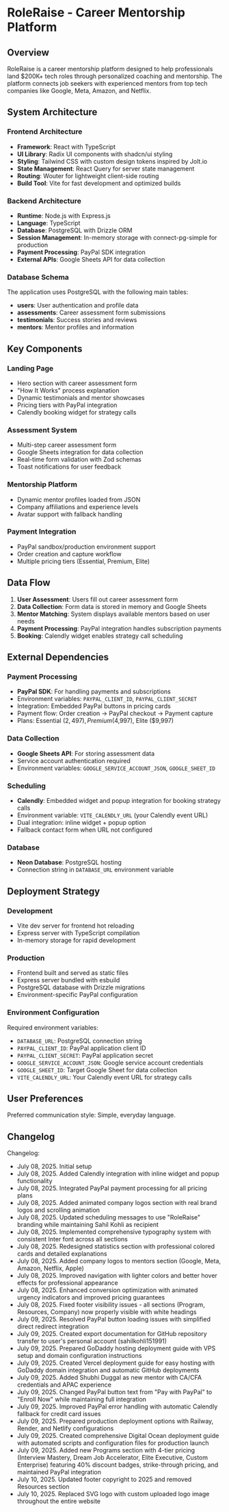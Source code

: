 # RoleRaise - Career Mentorship Platform

## Overview

RoleRaise is a career mentorship platform designed to help professionals land $200K+ tech roles through personalized coaching and mentorship. The platform connects job seekers with experienced mentors from top tech companies like Google, Meta, Amazon, and Netflix.

## System Architecture

### Frontend Architecture

- **Framework**: React with TypeScript
- **UI Library**: Radix UI components with shadcn/ui styling
- **Styling**: Tailwind CSS with custom design tokens inspired by Jolt.io
- **State Management**: React Query for server state management
- **Routing**: Wouter for lightweight client-side routing
- **Build Tool**: Vite for fast development and optimized builds

### Backend Architecture

- **Runtime**: Node.js with Express.js
- **Language**: TypeScript
- **Database**: PostgreSQL with Drizzle ORM
- **Session Management**: In-memory storage with connect-pg-simple for production
- **Payment Processing**: PayPal SDK integration
- **External APIs**: Google Sheets API for data collection

### Database Schema

The application uses PostgreSQL with the following main tables:
- **users**: User authentication and profile data
- **assessments**: Career assessment form submissions
- **testimonials**: Success stories and reviews
- **mentors**: Mentor profiles and information

## Key Components

### Landing Page
- Hero section with career assessment form
- "How It Works" process explanation
- Dynamic testimonials and mentor showcases
- Pricing tiers with PayPal integration
- Calendly booking widget for strategy calls

### Assessment System
- Multi-step career assessment form
- Google Sheets integration for data collection
- Real-time form validation with Zod schemas
- Toast notifications for user feedback

### Mentorship Platform
- Dynamic mentor profiles loaded from JSON
- Company affiliations and experience levels
- Avatar support with fallback handling

### Payment Integration
- PayPal sandbox/production environment support
- Order creation and capture workflow
- Multiple pricing tiers (Essential, Premium, Elite)

## Data Flow

1. **User Assessment**: Users fill out career assessment form
2. **Data Collection**: Form data is stored in memory and Google Sheets
3. **Mentor Matching**: System displays available mentors based on user needs
4. **Payment Processing**: PayPal integration handles subscription payments
5. **Booking**: Calendly widget enables strategy call scheduling

## External Dependencies

### Payment Processing
- **PayPal SDK**: For handling payments and subscriptions
- Environment variables: `PAYPAL_CLIENT_ID`, `PAYPAL_CLIENT_SECRET`
- Integration: Embedded PayPal buttons in pricing cards
- Payment flow: Order creation → PayPal checkout → Payment capture
- Plans: Essential ($2,497), Premium ($4,997), Elite ($9,997)

### Data Collection
- **Google Sheets API**: For storing assessment data
- Service account authentication required
- Environment variables: `GOOGLE_SERVICE_ACCOUNT_JSON`, `GOOGLE_SHEET_ID`

### Scheduling
- **Calendly**: Embedded widget and popup integration for booking strategy calls
- Environment variable: `VITE_CALENDLY_URL` (your Calendly event URL)
- Dual integration: inline widget + popup option
- Fallback contact form when URL not configured

### Database
- **Neon Database**: PostgreSQL hosting
- Connection string in `DATABASE_URL` environment variable

## Deployment Strategy

### Development
- Vite dev server for frontend hot reloading
- Express server with TypeScript compilation
- In-memory storage for rapid development

### Production
- Frontend built and served as static files
- Express server bundled with esbuild
- PostgreSQL database with Drizzle migrations
- Environment-specific PayPal configuration

### Environment Configuration
Required environment variables:
- `DATABASE_URL`: PostgreSQL connection string
- `PAYPAL_CLIENT_ID`: PayPal application client ID
- `PAYPAL_CLIENT_SECRET`: PayPal application secret
- `GOOGLE_SERVICE_ACCOUNT_JSON`: Google service account credentials
- `GOOGLE_SHEET_ID`: Target Google Sheet for data collection
- `VITE_CALENDLY_URL`: Your Calendly event URL for strategy calls

## User Preferences

Preferred communication style: Simple, everyday language.

## Changelog

Changelog:
- July 08, 2025. Initial setup
- July 08, 2025. Added Calendly integration with inline widget and popup functionality
- July 08, 2025. Integrated PayPal payment processing for all pricing plans
- July 08, 2025. Added animated company logos section with real brand logos and scrolling animation
- July 08, 2025. Updated scheduling messages to use "RoleRaise" branding while maintaining Sahil Kohli as recipient
- July 08, 2025. Implemented comprehensive typography system with consistent Inter font across all sections
- July 08, 2025. Redesigned statistics section with professional colored cards and detailed explanations
- July 08, 2025. Added company logos to mentors section (Google, Meta, Amazon, Netflix, Apple)
- July 08, 2025. Improved navigation with lighter colors and better hover effects for professional appearance
- July 08, 2025. Enhanced conversion optimization with animated urgency indicators and improved pricing guarantees
- July 08, 2025. Fixed footer visibility issues - all sections (Program, Resources, Company) now properly visible with white headings
- July 09, 2025. Resolved PayPal button loading issues with simplified direct redirect integration
- July 09, 2025. Created export documentation for GitHub repository transfer to user's personal account (sahilkohli151991)
- July 09, 2025. Prepared GoDaddy hosting deployment guide with VPS setup and domain configuration instructions
- July 09, 2025. Created Vercel deployment guide for easy hosting with GoDaddy domain integration and automatic GitHub deployments
- July 09, 2025. Added Shubhi Duggal as new mentor with CA/CFA credentials and APAC experience
- July 09, 2025. Changed PayPal button text from "Pay with PayPal" to "Enroll Now" while maintaining full integration
- July 09, 2025. Improved PayPal error handling with automatic Calendly fallback for credit card issues
- July 09, 2025. Prepared production deployment options with Railway, Render, and Netlify configurations
- July 09, 2025. Created comprehensive Digital Ocean deployment guide with automated scripts and configuration files for production launch
- July 09, 2025. Added new Programs section with 4-tier pricing (Interview Mastery, Dream Job Accelerator, Elite Executive, Custom Enterprise) featuring 40% discount badges, strike-through pricing, and maintained PayPal integration
- July 10, 2025. Updated footer copyright to 2025 and removed Resources section
- July 10, 2025. Replaced SVG logo with custom uploaded logo image throughout the entire website